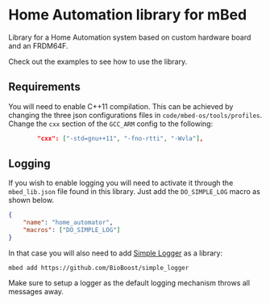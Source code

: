 # Home Automation library for mBed

Library for a Home Automation system based on custom hardware board and an FRDM64F.

Check out the examples to see how to use the library.

## Requirements

You will need to enable C++11 compilation. This can be achieved by changing the three json configurations files in `code/mbed-os/tools/profiles`. Change the `cxx` section of the `GCC_ARM` config to the following:

```json
        "cxx": ["-std=gnu++11", "-fno-rtti", "-Wvla"],
```

## Logging

If you wish to enable logging you will need to activate it through the `mbed_lib.json` file found in this library. Just add the `DO_SIMPLE_LOG` macro as shown below.

```json
{
    "name": "home_automator",
    "macros": ["DO_SIMPLE_LOG"]
}
```

In that case you will also need to add [Simple Logger](https://github.com/BioBoost/simple_logger) as a library:

```shell
mbed add https://github.com/BioBoost/simple_logger
```

Make sure to setup a logger as the default logging mechanism throws all messages away.